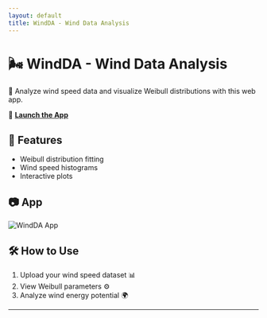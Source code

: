 ```yaml
---
layout: default
title: WindDA - Wind Data Analysis
---
```


# 🌬️ WindDA - Wind Data Analysis  
🚀 Analyze wind speed data and visualize Weibull distributions with this web app.  

🔗 **[Launch the App](https://windda-tgrqwip3bvb9rnvlodrhxf.streamlit.app/)**  

## 📌 Features  
- Weibull distribution fitting  
- Wind speed histograms  
- Interactive plots  

## 📷 App
![WindDA App](images/screenshot.png)

## 🛠️ How to Use  
1. Upload your wind speed dataset 📊  
2. View Weibull parameters ⚙  
3. Analyze wind energy potential 🌍  

---
